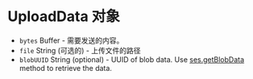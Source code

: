# UploadData 对象

* `bytes` Buffer - 需要发送的内容。
* `file` String (可选的) - 上传文件的路径
* `blobUUID` String (optional) - UUID of blob data. Use [ses.getBlobData](../session.md#sesgetblobdataidentifier) method to retrieve the data.
